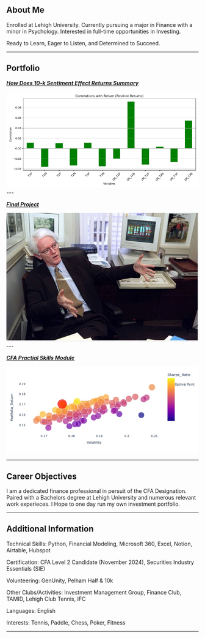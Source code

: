 ## About Me

Enrolled at Lehigh University. Currently pursuing a major in Finance with a minor in Psychology. Interested in full-time opportunities in Investing. 

Ready to Learn, Eager to Listen, and Determined to Succeed.

---

## Portfolio

<!-- You can link to other websites, PDFs in this repo, and other pages in this repo -->

_**[How Does 10-k Sentiment Effect Returns Summary](Midterm_Report)**_

<img src="images/positive_correlations.png?raw=true"/>
---

_**[Final Project](https://github.com/RyanChang123/Final-Project/)**_


<img src="images/Peter_Lynch_Head_Shot.jpg?raw=true"/>
---

_**[CFA Practial Skills Module](https://w-81130-python-programming-fun-9213ed117ed64d458ea5333627ead5cd.cfainstitute.saturnenterprise.io/notebooks/workspace/python-programming-fundamentals/release/Labs/Final%20Capstone%20Project.ipynb)**_

<img src="images/CFA_Python_Module_Image.jpg?raw=true"/>

---

## Career Objectives

I am a dedicated finance professional in persuit of the CFA Designation. Paired with a Bachelors degree at Lehigh University and numerous relevant work experieces. I Hope to one day run my own investment portfolio.

---

## Additional Information

Technical Skills: Python, Financial Modeling, Microsoft 360, Excel, Notion, Airtable, Hubspot 

Certification: CFA Level 2 Candidate (November 2024), Securities Industry Essentials (SIE)

Volunteering: GenUnity, Pelham Half & 10k

Other Clubs/Activities: Investment Management Group, Finance Club, TAMID, Lehigh Club Tennis, IFC

Languages: English

Interests: Tennis, Paddle, Chess, Poker, Fitness

---
